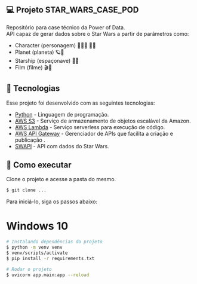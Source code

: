 ## 💻 Projeto STAR_WARS_CASE_POD

Repositório para case técnico da Power of Data.<br>
API capaz de gerar dados sobre o Star Wars a partir de parâmetros como:

- Character (personagem) 🌟👨‍🚀 👩‍🚀
- Planet (planeta) 🪐🌌
- Starship (espaçonave) 🚀🌟
- Film (filme) 🎬🌌

## 🧪 Tecnologias

Esse projeto foi desenvolvido com as seguintes tecnologias:

- [Python](https://www.python.org/) - Linguagem de programação.
- [AWS S3](https://docs.aws.amazon.com/s3/?icmpid=docs_homepage_featuredsvcs) - Serviço de armazenamento de objetos escalável da Amazon.
- [AWS Lambda](https://docs.aws.amazon.com/lambda/?icmpid=docs_homepage_featuredsvcs) - Serviço serverless para execução de código.
- [AWS API Gateway](https://docs.aws.amazon.com/apigateway/?icmpid=docs_homepage_networking) - Gerenciador de APIs que facilita a criação e publicação .
- [SWAPI](https://swapi.dev/documentation) - API com dados do Star Wars.

## 🚀 Como executar

Clone o projeto e acesse a pasta do mesmo.

```bash
$ git clone ...
```

Para iniciá-lo, siga os passos abaixo:

# Windows 10
```bash
# Instalando dependências do projeto
$ python -m venv venv
$ venv/scripts/activate
$ pip install -r requirements.txt

# Rodar o projeto
$ uvicorn app.main:app --reload
```